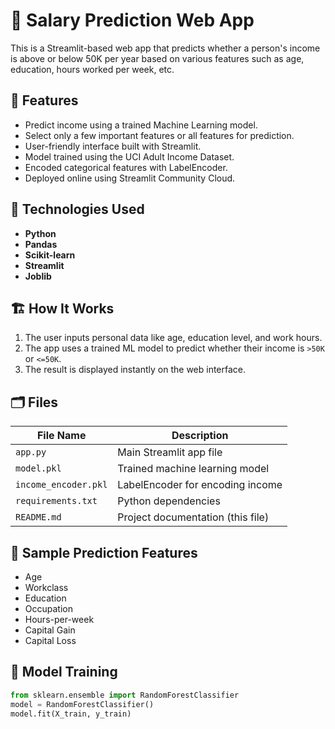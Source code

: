 
# 💼 Salary Prediction Web App

This is a Streamlit-based web app that predicts whether a person's income is above or below 50K per year based on various features such as age, education, hours worked per week, etc.

## 🚀 Features

- Predict income using a trained Machine Learning model.
- Select only a few important features or all features for prediction.
- User-friendly interface built with Streamlit.
- Model trained using the UCI Adult Income Dataset.
- Encoded categorical features with LabelEncoder.
- Deployed online using Streamlit Community Cloud.

## 🧠 Technologies Used

- **Python**
- **Pandas**
- **Scikit-learn**
- **Streamlit**
- **Joblib**

## 🏗️ How It Works

1. The user inputs personal data like age, education level, and work hours.
2. The app uses a trained ML model to predict whether their income is `>50K` or `<=50K`.
3. The result is displayed instantly on the web interface.

## 🗂️ Files

| File Name | Description |
|-----------|-------------|
| `app.py` | Main Streamlit app file |
| `model.pkl` | Trained machine learning model |
| `income_encoder.pkl` | LabelEncoder for encoding income |
| `requirements.txt` | Python dependencies |
| `README.md` | Project documentation (this file) |

## 🔮 Sample Prediction Features

- Age  
- Workclass  
- Education  
- Occupation  
- Hours-per-week  
- Capital Gain  
- Capital Loss  

## 🧪 Model Training

```python
from sklearn.ensemble import RandomForestClassifier
model = RandomForestClassifier()
model.fit(X_train, y_train)
